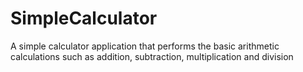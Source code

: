 SimpleCalculator
================

A simple calculator application that performs the basic arithmetic calculations such as addition, subtraction, multiplication and division
